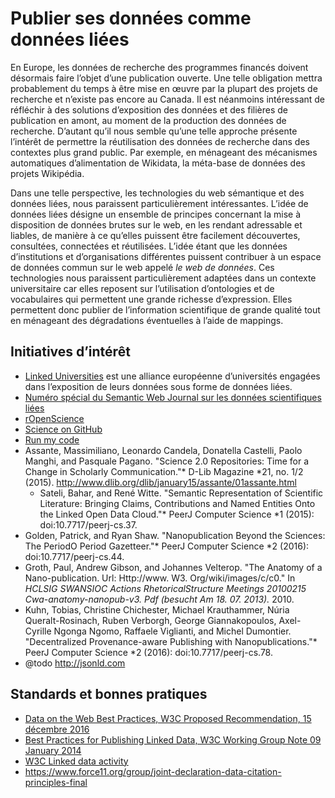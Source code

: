 # Publier ses données comme données liées

En Europe, les données de recherche des programmes financés doivent désormais faire l’objet d’une publication ouverte. Une telle obligation mettra probablement du temps à être mise en œuvre par la plupart des projets de recherche et n’existe pas encore au Canada. Il est néanmoins intéressant de réfléchir à des solutions d’exposition des données et des filières de publication en amont, au moment de la production des données de recherche. D’autant qu’il nous semble qu’une telle approche présente l’intérêt de permettre la réutilisation des données de recherche dans des contextes plus grand public. Par exemple, en ménageant des mécanismes automatiques d’alimentation de Wikidata, la méta-base de données des projets Wikipédia.

Dans une telle perspective, les technologies du web sémantique et des données liées, nous paraissent particulièrement intéressantes. L’idée de données liées désigne un ensemble de principes concernant la mise à disposition de données brutes sur le web, en les rendant adressable et liables, de manière à ce qu’elles puissent être facilement découvertes, consultées, connectées et réutilisées. L’idée étant que les données d’institutions et d’organisations différentes puissent contribuer à un espace de données commun sur le web appelé _le web de données_. Ces technologies nous paraissent particulièrement adaptées dans un contexte universitaire car elles reposent sur l’utilisation d’ontologies et de vocabulaires qui permettent une grande richesse d’expression. Elles permettent donc publier de l’information scientifique de grande qualité tout en ménageant des dégradations éventuelles à l’aide de mappings.

## Initiatives d’intérêt

- [Linked Universities](http://linkeduniversities.org) est une alliance européenne d’universités engagées dans l’exposition de leurs données sous forme de données liées.
- [Numéro spécial du Semantic Web Journal sur les données scientifiques liées](http://www.semantic-web-journal.net/blog/special-issue-linked-data-science-and-education)
- [rOpenScience](https://ropensci.org)
- [Science on GitHub](https://github.com/showcases/science)
- [Run my code](http://www.runmycode.org/CompanionSite/)
- Assante, Massimiliano, Leonardo Candela, Donatella Castelli, Paolo Manghi, and Pasquale Pagano. "Science 2.0 Repositories: Time for a Change in Scholarly Communication."* D-Lib Magazine *21, no. 1/2 (2015). http://www.dlib.org/dlib/january15/assante/01assante.html
  - Sateli, Bahar, and René Witte. "Semantic Representation of Scientific Literature: Bringing Claims, Contributions and Named Entities Onto the Linked Open Data Cloud."* PeerJ Computer Science *1 (2015): doi:10.7717/peerj-cs.37.
- Golden, Patrick, and Ryan Shaw. "Nanopublication Beyond the Sciences: The PeriodO Period Gazetteer."* PeerJ Computer Science *2 (2016): doi:10.7717/peerj-cs.44.
- Groth, Paul, Andrew Gibson, and Johannes Velterop. "The Anatomy of a Nano-publication. Url: Http://www. W3. Org/wiki/images/c/c0." In *HCLSIG SWANSIOC Actions RhetoricalStructure Meetings 20100215 Cwa-anatomy-nanopub-v3. Pdf (besucht Am 18. 07. 2013).* 2010.
- Kuhn, Tobias, Christine Chichester, Michael Krauthammer, Núria Queralt-Rosinach, Ruben Verborgh, George Giannakopoulos, Axel-Cyrille Ngonga Ngomo, Raffaele Viglianti, and Michel Dumontier. "Decentralized Provenance-aware Publishing with Nanopublications."* PeerJ Computer Science *2 (2016): doi:10.7717/peerj-cs.78.
- @todo http://jsonld.com

## Standards et bonnes pratiques

- [Data on the Web Best Practices, W3C Proposed Recommendation, 15 décembre 2016](https://www.w3.org/TR/dwbp/)
- [Best Practices for Publishing Linked Data, W3C Working Group Note 09 January 2014](https://www.w3.org/TR/ld-bp/)
- [W3C Linked data activity](https://www.w3.org/standards/semanticweb/data)
- https://www.force11.org/group/joint-declaration-data-citation-principles-final
